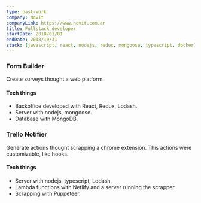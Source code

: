 ```yaml
---
type: past-work
company: Novit
companyLink: https://www.novit.com.ar
title: Fullstack developer
startDate: 2018/01/01
endDate: 2018/10/31
stack: [javascript, react, nodejs, redux, mongoose, typescript, docker]
---
```

### Form Builder
Create surveys thought a web platform.

#### Tech things
* Backoffice developed with React, Redux, Lodash.
* Server with nodejs, mongoose.
* Database with MongoDB.

### Trello Notifier
Generate actions thought scrapping a chrome extension. This actions were customizable, like hooks.

#### Tech things
* Server with nodejs, typescript, Lodash.
* Lambda functions with Netlify and a server running the scrapper.
* Scrapping with Puppeteer.
